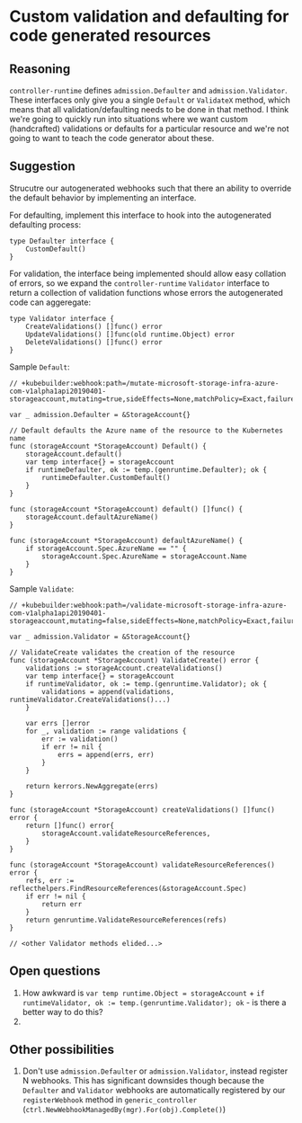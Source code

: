# Custom validation and defaulting for code generated resources

## Reasoning
`controller-runtime` defines `admission.Defaulter` and `admission.Validator`. These interfaces only give you a single `Default` or `ValidateX` method, which means that all validation/defaulting needs to be done in that method. I think we're going to quickly run into situations where we want custom (handcrafted) validations or defaults for a particular resource and we're not going to want to teach the code generator about these.

## Suggestion
Strucutre our autogenerated webhooks such that there an ability to override the default behavior by implementing an interface.

For defaulting, implement this interface to hook into the autogenerated defaulting process:
```
type Defaulter interface {
	CustomDefault()
}
```

For validation, the interface being implemented should allow easy collation of errors, so we expand the `controller-runtime` `Validator` interface to return a collection of validation functions whose errors the autogenerated code can aggeregate:
```
type Validator interface {
	CreateValidations() []func() error
	UpdateValidations() []func(old runtime.Object) error
	DeleteValidations() []func() error
}
```

Sample `Default`:
```
// +kubebuilder:webhook:path=/mutate-microsoft-storage-infra-azure-com-v1alpha1api20190401-storageaccount,mutating=true,sideEffects=None,matchPolicy=Exact,failurePolicy=fail,groups=microsoft.storage.infra.azure.com,resources=storageaccounts,verbs=create;update,versions=v1alpha1api20190401,name=default.v1alpha1api20190401.storageaccounts.microsoft.storage.infra.azure.com,admissionReviewVersions=v1beta1

var _ admission.Defaulter = &StorageAccount{}

// Default defaults the Azure name of the resource to the Kubernetes name
func (storageAccount *StorageAccount) Default() {
	storageAccount.default()
	var temp interface{} = storageAccount
	if runtimeDefaulter, ok := temp.(genruntime.Defaulter); ok {
		runtimeDefaulter.CustomDefault()
	}
}

func (storageAccount *StorageAccount) default() []func() {
	storageAccount.defaultAzureName()
}

func (storageAccount *StorageAccount) defaultAzureName() {
	if storageAccount.Spec.AzureName == "" {
		storageAccount.Spec.AzureName = storageAccount.Name
	}
}
```

Sample `Validate`: 
```
// +kubebuilder:webhook:path=/validate-microsoft-storage-infra-azure-com-v1alpha1api20190401-storageaccount,mutating=false,sideEffects=None,matchPolicy=Exact,failurePolicy=fail,groups=microsoft.storage.infra.azure.com,resources=storageaccounts,verbs=create;update,versions=v1alpha1api20190401,name=validate.v1alpha1api20190401.storageaccounts.microsoft.storage.infra.azure.com,admissionReviewVersions=v1beta1

var _ admission.Validator = &StorageAccount{}

// ValidateCreate validates the creation of the resource
func (storageAccount *StorageAccount) ValidateCreate() error {
	validations := storageAccount.createValidations()
	var temp interface{} = storageAccount
	if runtimeValidator, ok := temp.(genruntime.Validator); ok {
		validations = append(validations, runtimeValidator.CreateValidations()...)
	}

	var errs []error
	for _, validation := range validations {
		err := validation()
		if err != nil {
			errs = append(errs, err)
		}
	}

	return kerrors.NewAggregate(errs)
}

func (storageAccount *StorageAccount) createValidations() []func() error {
	return []func() error{
		storageAccount.validateResourceReferences,
	}
}

func (storageAccount *StorageAccount) validateResourceReferences() error {
	refs, err := reflecthelpers.FindResourceReferences(&storageAccount.Spec)
	if err != nil {
		return err
	}
	return genruntime.ValidateResourceReferences(refs)
}

// <other Validator methods elided...>
```

## Open questions
1. How awkward is `var temp runtime.Object = storageAccount` + `if runtimeValidator, ok := temp.(genruntime.Validator); ok` - is there a better way to do this?
2. 

## Other possibilities
1. Don't use `admission.Defaulter` or `admission.Validator`, instead register N webhooks. This has significant downsides though because the `Defaulter` and `Validator` webhooks are automatically registered by our `registerWebhook` method in `generic_controller` (`ctrl.NewWebhookManagedBy(mgr).For(obj).Complete()`)